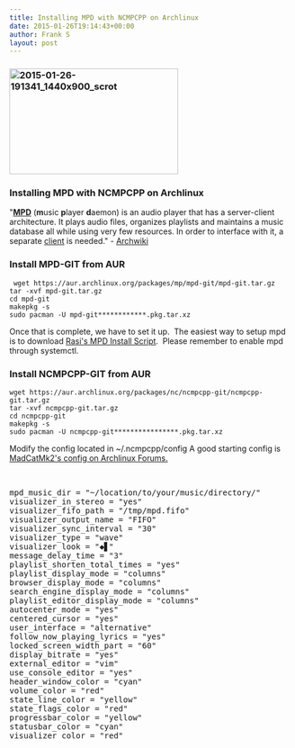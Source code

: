 ```yaml
---
title: Installing MPD with NCMPCPP on Archlinux
date: 2015-01-26T19:14:43+00:00
author: Frank S
layout: post
---
```

<h3><a href="http://frankshin.com/wp-content/uploads/2015/01/2015-01-26-191341_1440x900_scrot.png"><img class=" size-medium wp-image-217 aligncenter" src="http://frankshin.com/wp-content/uploads/2015/01/2015-01-26-191341_1440x900_scrot-300x188.png" alt="2015-01-26-191341_1440x900_scrot" width="300" height="188" /></a></h3>
<h3>Installing MPD with NCMPCPP on Archlinux</h3>
"<b><a class="external text" href="http://www.musicpd.org/" rel="nofollow">MPD</a></b> (<b>m</b>usic <b>p</b>layer <b>d</b>aemon) is an audio player that has a server-client architecture. It plays audio files, organizes playlists and maintains a music database all while using very few resources. In order to interface with it, a separate <a href="https://wiki.archlinux.org/index.php/Music_Player_Daemon#Clients">client</a> is needed." - <a href="https://wiki.archlinux.org/index.php/Music_Player_Daemon">Archwiki</a>
<h3>Install MPD-GIT from AUR</h3>
<pre><code> wget https://aur.archlinux.org/packages/mp/mpd-git/mpd-git.tar.gz
tar -xvf mpd-git.tar.gz
cd mpd-git
makepkg -s
sudo pacman -U mpd-git************.pkg.tar.xz</code></pre>
Once that is complete, we have to set it up.  The easiest way to setup mpd is to download <a href="https://wiki.archlinux.org/index.php/Music_Player_Daemon#Scripted_configuration">Rasi's MPD Install Script</a>.  Please remember to enable mpd through systemctl.
<h3>Install NCMPCPP-GIT from AUR</h3>
<pre><code>wget https://aur.archlinux.org/packages/nc/ncmpcpp-git/ncmpcpp-git.tar.gz
tar -xvf ncmpcpp-git.tar.gz
cd ncmpcpp-git
makepkg -s
sudo pacman -U ncmpcpp-git****************.pkg.tar.xz</code></pre>
Modify the config located in ~/.ncmpcpp/config
A good starting config is <a href="https://bbs.archlinux.org/viewtopic.php?pid=1113439#p1113439">MadCatMk2's config on Archlinux Forums.</a>

&nbsp;
<pre>mpd_music_dir = "~/location/to/your/music/directory/"
visualizer_in_stereo = "yes"
visualizer_fifo_path = "/tmp/mpd.fifo"
visualizer_output_name = "FIFO"
visualizer_sync_interval = "30"
visualizer_type = "wave"
visualizer_look = "◆▋"
message_delay_time = "3"
playlist_shorten_total_times = "yes"
playlist_display_mode = "columns"
browser_display_mode = "columns"
search_engine_display_mode = "columns"
playlist_editor_display_mode = "columns"
autocenter_mode = "yes"
centered_cursor = "yes"
user_interface = "alternative"
follow_now_playing_lyrics = "yes"
locked_screen_width_part = "60"
display_bitrate = "yes"
external_editor = "vim"
use_console_editor = "yes"
header_window_color = "cyan"
volume_color = "red"
state_line_color = "yellow"
state_flags_color = "red"
progressbar_color = "yellow"
statusbar_color = "cyan"
visualizer_color = "red"</pre>
&nbsp;

&nbsp;
